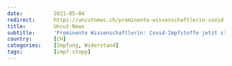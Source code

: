 ```yaml
---
date:          2021-05-04
redirect:      https://uncutnews.ch/prominente-wissenschaftlerin-covid-impfstoffe-jetzt-stoppen/
title:         Uncut-News
subtitle:      'Prominente Wissenschaftlerin: Covid-Impfstoffe jetzt stoppen'
country:       [CH]
categories:    [Impfung, Widerstand]
tags:          [impf-stopp]
---
```

